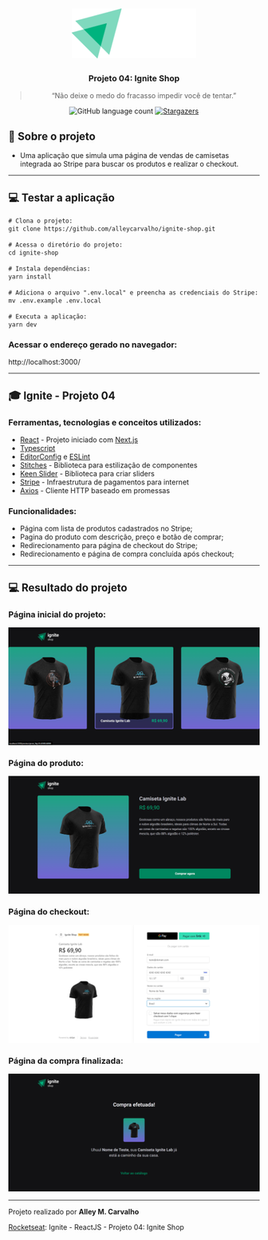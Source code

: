 <h1 align="center">
  <img src=".github/ignite-shop-logo.svg" width="250px" alt="Ignite Shop" />
</h1>

<h3 align="center">
  Projeto 04: Ignite Shop
</h3>

<blockquote align="center">“Não deixe o medo do fracasso impedir você de tentar.”</blockquote>

<p align="center">
  <img src="https://img.shields.io/github/languages/count/alleycarvalho/ignite-shop?color=%2304D361" alt="GitHub language count">

  <a href="https://github.com/alleycarvalho/ignite-shop/stargazers">
    <img src="https://img.shields.io/github/stars/alleycarvalho/ignite-shop?style=social" alt="Stargazers">
  </a>
</p>

## :rocket: Sobre o projeto

- Uma aplicação que simula uma página de vendas de camisetas integrada ao Stripe para buscar os produtos e realizar o checkout.

---

## :computer: Testar a aplicação

```shell
# Clona o projeto:
git clone https://github.com/alleycarvalho/ignite-shop.git

# Acessa o diretório do projeto:
cd ignite-shop

# Instala dependências:
yarn install

# Adiciona o arquivo ".env.local" e preencha as credenciais do Stripe:
mv .env.example .env.local

# Executa a aplicação:
yarn dev

```

### Acessar o endereço gerado no navegador:
http://localhost:3000/

---

## :mortar_board: Ignite - Projeto 04

### Ferramentas, tecnologias e conceitos utilizados:

- [React](https://react.dev) - Projeto iniciado com [Next.js](https://nextjs.org)
- [Typescript](https://www.typescriptlang.org)
- [EditorConfig](https://editorconfig.org) e [ESLint](https://eslint.org)
- [Stitches](https://stitches.dev) - Biblioteca para estilização de componentes
- [Keen Slider](https://keen-slider.io) - Biblioteca para criar sliders
- [Stripe](https://stripe.com/br) - Infraestrutura de pagamentos para internet
- [Axios](https://axios-http.com/ptbr) - Cliente HTTP baseado em promessas

### Funcionalidades:

- Página com lista de produtos cadastrados no Stripe;
- Pagina do produto com descrição, preço e botão de comprar;
- Redirecionamento para página de checkout do Stripe;
- Redirecionamento e página de compra concluída após checkout;

---

## :computer: Resultado do projeto

### Página inicial do projeto:

![Projeto 04 - Home](.github/ignite-shop-home.png)

### Página do produto:

![Projeto 04 - Produto](.github/ignite-shop-product.png)

### Página do checkout:

![Projeto 04 - Checkout Stripe](.github/ignite-shop-checkout.png)

### Página da compra finalizada:

![Projeto 04 - Compra finalizada](.github/ignite-shop-finished.png)

---

Projeto realizado por <strong>Alley M. Carvalho</strong>

[Rocketseat](https://www.rocketseat.com.br): Ignite - ReactJS - Projeto 04: Ignite Shop
